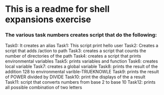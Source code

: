 # This is a readme for shell expansions exercise
### The various task numbers creates script that do the following:
Task0: It creates an alias
Task1: This script print hello user
Task2: Creates a script that adds /action to path
Task3: creates a script that counts the number of directories of the path
Task4: creates a script that prints environmental variables
Task5: prints variables and function
Task6: creates local variable
Task7: creates a global variable
Task8: prints the result of the addition 128 to environmental varible-TRUEKNOWLE
Task9: prints the result of POWER divided by DIVIDE
Task10: print the displays of the a result
Task11: script that converts numbers from base 2 to base 10
Task12: prints all possible combination of two letters
